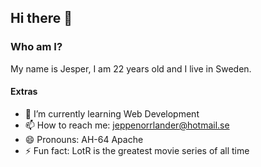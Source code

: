 ## Hi there 👋

### Who am I?
My name is Jesper, I am 22 years old and I live in Sweden.

#### Extras
- 🌱 I’m currently learning Web Development
- 📫 How to reach me: jeppenorrlander@hotmail.se
- 😄 Pronouns: AH-64 Apache
- ⚡ Fun fact: LotR is the greatest movie series of all time
